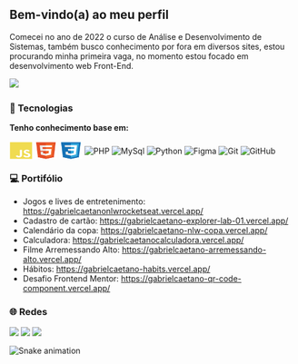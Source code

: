 ## Bem-vindo(a) ao meu perfil
<p>Comecei no ano de 2022 o curso de Análise e Desenvolvimento de Sistemas, também busco conhecimento por fora em diversos sites, estou procurando minha primeira vaga, no momento estou focado em desenvolvimento web Front-End.</p>

<div>
   <a href="https://github.com/GabrielCaetano13">
      <img class="analyct" height="180em" src="https://github-readme-stats.vercel.app/api/top-langs/?username=gabrielcaetano13&layout=compact&langs_count=6&theme=tokyonight"/>
   </a>
</div>

### 🚀 Tecnologias
<div style="display: inline_block">
  <b>Tenho conhecimento base em: </b><br><br>
  <img align="center" title="JavaScript" alt="Js" height="30" width="40" src="https://raw.githubusercontent.com/devicons/devicon/master/icons/javascript/javascript-plain.svg">
  <img align="center" title="HTML" alt="HTML" height="30" width="40" src="https://raw.githubusercontent.com/devicons/devicon/master/icons/html5/html5-original.svg">
  <img align="center" title="CSS" alt="CSS" height="30" width="40" src="https://raw.githubusercontent.com/devicons/devicon/master/icons/css3/css3-original.svg">
  <img align="center" title="PHP" alt="PHP" height="30" width="40"src="https://cdn.jsdelivr.net/gh/devicons/devicon/icons/php/php-original.svg"/>
  <img align="center" title="MySql" alt="MySql" height="30" src="https://cdn.jsdelivr.net/gh/devicons/devicon/icons/mysql/mysql-original.svg"/>
  <img align="center" title="Python" alt="Python" height="30" src="https://cdn.jsdelivr.net/gh/devicons/devicon/icons/python/python-original.svg"/>
  <img align="center" title="Figma" alt="Figma" height="30" src="https://cdn.jsdelivr.net/gh/devicons/devicon/icons/figma/figma-original.svg"/>
  <img align="center" title="Git" alt="Git" height="30" src="https://cdn.jsdelivr.net/gh/devicons/devicon/icons/git/git-original.svg"/>
  <img align="center" title="GitHub" alt="GitHub" height="30" src="https://cdn.jsdelivr.net/gh/devicons/devicon/icons/github/github-original-wordmark.svg"/>
</div>
 
### 💻 Portifólio

   - Jogos e lives de entretenimento: https://gabrielcaetanonlwrocketseat.vercel.app/
   - Cadastro de cartão: https://gabrielcaetano-explorer-lab-01.vercel.app/
   - Calendário da copa: https://gabrielcaetano-nlw-copa.vercel.app/
   - Calculadora: https://gabrielcaetanocalculadora.vercel.app/
   - Filme Arremessando Alto: https://gabrielcaetano-arremessando-alto.vercel.app/
   - Hábitos: https://gabrielcaetano-habits.vercel.app/
   - Desafio Frontend Mentor: https://gabrielcaetano-qr-code-component.vercel.app/
   
### 🌐 Redes 
<div> 
  <a href="https://www.instagram.com/gdepaulacaetano/" target="_blank"><img src="https://img.shields.io/badge/-Instagram-%23E4405F?style=for-the-badge&logo=instagram&logoColor=white" target="_blank"></a>
  <a href = "mailto:gabrielcaetanolinkedin@gmail.com"><img src="https://img.shields.io/badge/-Gmail-%23333?style=for-the-badge&logo=gmail&logoColor=white" target="_blank"></a>
  <a href="https://www.linkedin.com/in/gabriel-de-paula-caetano-531861240/" target="_blank"><img src="https://img.shields.io/badge/-LinkedIn-%230077B5?style=for-the-badge&logo=linkedin&logoColor=white" target="_blank"></a> 
 
  ![Snake animation](https://github.com/GabrielCaetano13/GabrielCaetano13/blob/output/github-contribution-grid-snake.svg)
</div>
